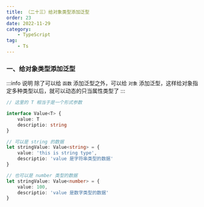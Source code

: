 ```yaml
---
title: （二十三）给对象类型添加泛型
order: 23
date: 2022-11-29
category:
    - TypeScript
tag: 
    - Ts
---
```



### 一、给对象类型添加泛型
:::info 说明
除了可以给 `函数` 添加泛型之外，可以给 `对象` 添加泛型，这样给对象指定多种类型以后，就可以动态的只当属性类型了
:::

```ts
// 这里的 T 相当于是一个形式参数

interface Value<T> {
    value: T
    descriptio: string
}

// 可以是 string 的数据
let stringValue: Value<string> = {
    value: 'this is string type',
    descriptio: 'value 是字符串类型的数据'
}

// 也可以是 number 类型的数据
let stringValue: Value<number> = {
    value: 100,
    descriptio: 'value 是数字类型的数据'
}

```
